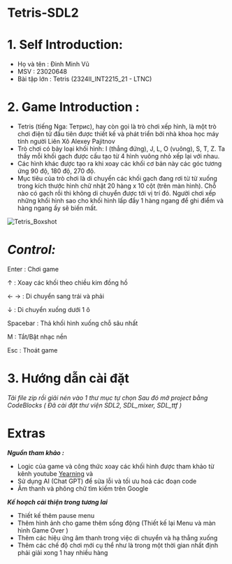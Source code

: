 # Tetris-SDL2
# 1. Self Introduction:
+ Họ và tên : Đinh Minh Vũ
+ MSV : 23020648
+ Bài tập lớn : Tetris (2324II_INT2215_21 - LTNC)

# 2. Game Introduction :
+ Tetris (tiếng Nga: Тетрис), hay còn gọi là trò chơi xếp hình, là một trò chơi điện tử đầu tiên được thiết kế và phát triển bởi nhà khoa học máy tính người Liên Xô Alexey Pajitnov
+ Trò chơi có bảy loại khối hình: I (thẳng đứng), J, L, O (vuông), S, T, Z. Ta thấy mỗi khối gạch được cấu tạo từ 4 hình vuông nhỏ xếp lại với nhau.
+ Các hình khác được tạo ra khi xoay các khối cơ bản này các góc tương ứng 90 độ, 180 độ, 270 độ.
+ Mục tiêu của trò chơi là di chuyển các khối gạch đang rơi từ từ xuống trong kích thước hình chữ nhật 20 hàng x 10 cột (trên màn hình). Chỗ nào có gạch rồi thì không di chuyển được tới vị trí đó. Người chơi xếp những khối hình sao cho khối hình lấp đầy 1 hàng ngang để ghi điểm và hàng ngang ấy sẽ biến mất.

![Tetris_Boxshot](https://github.com/MinhVuNateHiggers/Tetris-SDL2/assets/162534780/24f2b22e-0679-4739-b2dc-d205922d33e2)



# ***Control:***
Enter : Chơi game

↑ : Xoay các khối theo chiều kim đồng hồ

← → : Di chuyển sang trái và phải

↓ : Di chuyển xuống dưới 1 ô

Spacebar : Thả khối hình xuống chỗ sâu nhất

M : Tắt/Bật nhạc nền

Esc : Thoát game

# 3. Hướng dẫn cài đặt 

*Tải file zip rồi giải nén vào 1 thư mục tự chọn*
*Sau đó mở project bằng CodeBlocks ( Đã cài đặt thư viện SDL2, SDL_mixer, SDL_ttf )*

# Extras
***Nguồn tham khảo :***

+ Logic của game và công thức xoay các khối hình được tham khảo từ kênh youtube [Yearning](https://www.youtube.com/@YearningCpp) và
+ Sử dụng AI (Chat GPT) để sửa lỗi và tối ưu hoá các đoạn code
+ Âm thanh và phông chữ tìm kiếm trên Google

***Kế hoạch cải thiện trong tương lai***
+ Thiết kế thêm pause menu
+ Thêm hình ảnh cho game thêm sống động (Thiết kế lại Menu và màn hình Game Over )
+ Thêm các hiệu ứng âm thanh trong việc di chuyển và hạ thẳng xuống
+ Thêm các chế độ chơi mới cụ thể như là trong một thời gian nhất định phải giải xong 1 hay nhiều hàng


